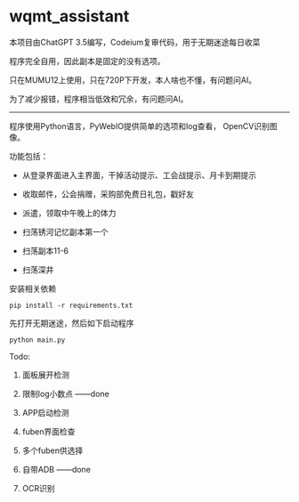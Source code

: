 # wqmt_assistant

本项目由ChatGPT 3.5编写，Codeium复审代码，用于无期迷途每日收菜

程序完全自用，因此副本是固定的没有选项。

只在MUMU12上使用，只在720P下开发，本人啥也不懂，有问题问AI。

为了减少报错，程序相当低效和冗余，有问题问AI。

---

程序使用Python语言，PyWebIO提供简单的选项和log查看， OpenCV识别图像。

功能包括：

- 从登录界面进入主界面，干掉活动提示、工会战提示、月卡到期提示

- 收取邮件，公会捐赠，采购部免费日礼包，戳好友

- 派遣，领取中午晚上的体力

- 扫荡锈河记忆副本第一个

- 扫荡副本11-6

- 扫荡深井

安装相关依赖

```
pip install -r requirements.txt
```

先打开无期迷途，然后如下启动程序

```
python main.py
```

Todo:

1. 面板展开检测

2. 限制log小数点 ——done

3. APP启动检测

4. fuben界面检查

5. 多个fuben供选择

6. 自带ADB ——done

7. OCR识别